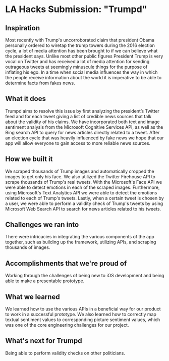 # LA Hacks Submission: "Trumpd"
## Inspiration
Most recently with Trump's uncorroborated claim that president Obama personally ordered to wiretap the trump towers during the 2016 election cycle, a lot of media attention has been brought to if we can believe what the president says. Unlike most other public figures President Trump is very vocal on Twitter and has received a lot of media attention for sending outrageous tweets at seemingly minuscule things for the purpose of inflating his ego. In a time when social media influences the way in which the people receive information about the world it is imperative to be able to determine facts from fakes news. 
## What it does
Trumpd aims to resolve this issue by first analyzing the president’s Twitter feed and for each tweet giving a list of credible news sources that talk about the validity of his claims. We have incorporated both text and image sentiment analysis from the Microsoft Cognitive Services API, as well as the Bing search API to query for news articles directly related to a tweet. After an election cycle that was heavily influenced by fake news we hope that our app will allow everyone to gain access to more reliable news sources. 
## How we built it
We scraped thousands of Trump images and automatically cropped the images to get only his face. We also utilized the Twitter Firehouse API to scrape thousands of Trump's real tweets. With the Microsoft's Face API we were able to detect emotions in each of the scraped images. Furthermore, using Microsoft's Text Analytics API we were able to detect the emotions related to each of Trump's tweets. Lastly, when a certain tweet is chosen by a user, we were able to perform a validity check of Trump's tweets by using Microsoft Web Search API to search for news articles related to his tweets. 
## Challenges we ran into
There were intricacies in integrating the various components of the app together, such as building up the framework, utilizing APIs, and scraping thousands of images.
## Accomplishments that we're proud of
Working through the challenges of being new to iOS development and being able to make a presentable prototype. 
## What we learned
We learned how to use the various APIs in a beneficial way for our product to work in a successful prototype. We also learned how to correctly map textual sentiment values to corresponding picture sentiment values, which was one of the core engineering challenges for our project. 
## What's next for Trumpd
Being able to perform validity checks on other politicians.
